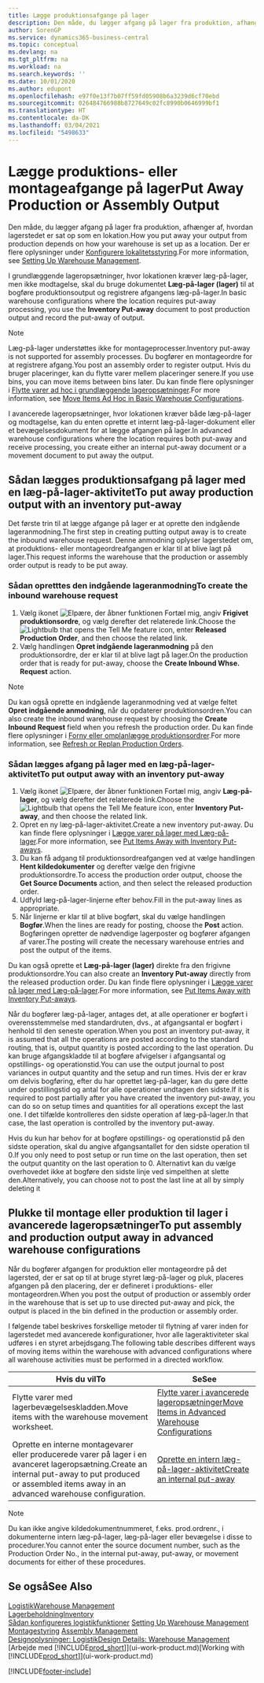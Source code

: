 ```yaml
---
title: Lægge produktionsafgange på lager
description: Den måde, du lægger afgang på lager fra produktion, afhænger af, hvordan lagerstedet er sat op som en lokation.
author: SorenGP
ms.service: dynamics365-business-central
ms.topic: conceptual
ms.devlang: na
ms.tgt_pltfrm: na
ms.workload: na
ms.search.keywords: ''
ms.date: 10/01/2020
ms.author: edupont
ms.openlocfilehash: e97f0e13f7b07ff59fd05908b6a3239d6cf70ebd
ms.sourcegitcommit: 026484766988b8727649c02fc8990b0646999bf1
ms.translationtype: HT
ms.contentlocale: da-DK
ms.lasthandoff: 03/04/2021
ms.locfileid: "5498633"
---
```

# <a name="put-away-production-or-assembly-output"></a><span data-ttu-id="69d8c-103">Lægge produktions- eller montageafgange på lager</span><span class="sxs-lookup"><span data-stu-id="69d8c-103">Put Away Production or Assembly Output</span></span>

<span data-ttu-id="69d8c-104">Den måde, du lægger afgang på lager fra produktion, afhænger af, hvordan lagerstedet er sat op som en lokation.</span><span class="sxs-lookup"><span data-stu-id="69d8c-104">How you put away your output from production depends on how your warehouse is set up as a location.</span></span> <span data-ttu-id="69d8c-105">Der er flere oplysninger under [Konfigurere lokalitetsstyring](warehouse-setup-warehouse.md).</span><span class="sxs-lookup"><span data-stu-id="69d8c-105">For more information, see [Setting Up Warehouse Management](warehouse-setup-warehouse.md).</span></span>  

<span data-ttu-id="69d8c-106">I grundlæggende lageropsætninger, hvor lokationen kræver læg-på-lager, men ikke modtagelse, skal du bruge dokumentet **Læg-på-lager (lager)** til at bogføre produktionsoutput og registrere afgangens læg-på-lager.</span><span class="sxs-lookup"><span data-stu-id="69d8c-106">In basic warehouse configurations where the location requires put-away processing, you use the **Inventory Put-away** document to post production output and record the put-away of output.</span></span>  

> [!NOTE]  
> <span data-ttu-id="69d8c-107">Læg-på-lager understøttes ikke for montageprocesser.</span><span class="sxs-lookup"><span data-stu-id="69d8c-107">Inventory put-away is not supported for assembly processes.</span></span> <span data-ttu-id="69d8c-108">Du bogfører en montageordre for at registrere afgang.</span><span class="sxs-lookup"><span data-stu-id="69d8c-108">You post an assembly order to register output.</span></span> <span data-ttu-id="69d8c-109">Hvis du bruger placeringer, kan du flytte varer mellem placeringer senere.</span><span class="sxs-lookup"><span data-stu-id="69d8c-109">If you use bins, you can move items between bins later.</span></span> <span data-ttu-id="69d8c-110">Du kan finde flere oplysninger i [Flytte varer ad hoc i grundlæggende lageropsætninger](warehouse-how-to-move-items-ad-hoc-in-basic-warehousing.md).</span><span class="sxs-lookup"><span data-stu-id="69d8c-110">For more information, see [Move Items Ad Hoc in Basic Warehouse Configurations](warehouse-how-to-move-items-ad-hoc-in-basic-warehousing.md).</span></span>  

<span data-ttu-id="69d8c-111">I avancerede lageropsætninger, hvor lokationen kræver både læg-på-lager og modtagelse, kan du enten oprette et internt læg-på-lager-dokument eller et bevægelsesdokument for at lægge afgangen på lager.</span><span class="sxs-lookup"><span data-stu-id="69d8c-111">In advanced warehouse configurations where the location requires both put-away and receive processing, you create either an internal put-away document or a movement document to put away the output.</span></span>  

## <a name="to-put-away-production-output-with-an-inventory-put-away"></a><span data-ttu-id="69d8c-112">Sådan lægges produktionsafgang på lager med en læg-på-lager-aktivitet</span><span class="sxs-lookup"><span data-stu-id="69d8c-112">To put away production output with an inventory put-away</span></span>

<span data-ttu-id="69d8c-113">Det første trin til at lægge afgange på lager er at oprette den indgående lageranmodning.</span><span class="sxs-lookup"><span data-stu-id="69d8c-113">The first step in creating putting output away is to create the inbound warehouse request.</span></span> <span data-ttu-id="69d8c-114">Denne anmodning oplyser lagerstedet om, at produktions- eller montageordreafgangen er klar til at blive lagt på lager.</span><span class="sxs-lookup"><span data-stu-id="69d8c-114">This request informs the warehouse that the production or assembly order output is ready to be put away.</span></span>

### <a name="to-create-the-inbound-warehouse-request"></a><span data-ttu-id="69d8c-115">Sådan opretttes den indgående lageranmodning</span><span class="sxs-lookup"><span data-stu-id="69d8c-115">To create the inbound warehouse request</span></span>  
1.  <span data-ttu-id="69d8c-116">Vælg ikonet ![Elpære, der åbner funktionen Fortæl mig](media/ui-search/search_small.png "Fortæl mig, hvad du vil foretage dig"), angiv **Frigivet produktionsordre**, og vælg derefter det relaterede link.</span><span class="sxs-lookup"><span data-stu-id="69d8c-116">Choose the ![Lightbulb that opens the Tell Me feature](media/ui-search/search_small.png "Tell me what you want to do") icon, enter **Released Production Order**, and then choose the related link.</span></span>  
2.  <span data-ttu-id="69d8c-117">Vælg handlingen **Opret indgående lageranmodning** på den produktionsordre, der er klar til at blive lagt på lager.</span><span class="sxs-lookup"><span data-stu-id="69d8c-117">On the production order that is ready for put-away, choose the **Create Inbound Whse. Request** action.</span></span>  

> [!NOTE]  
> <span data-ttu-id="69d8c-118">Du kan også oprette en indgående lageranmodning ved at vælge feltet **Opret indgående anmodning**, når du opdaterer produktionsordren.</span><span class="sxs-lookup"><span data-stu-id="69d8c-118">You can also create the inbound warehouse request by choosing the **Create Inbound Request** field when you refresh the production order.</span></span> <span data-ttu-id="69d8c-119">Du kan finde flere oplysninger i [Forny eller omplanlægge produktionsordrer](production-how-to-replan-refresh-production-orders.md).</span><span class="sxs-lookup"><span data-stu-id="69d8c-119">For more information, see [Refresh or Replan Production Orders](production-how-to-replan-refresh-production-orders.md).</span></span>  

### <a name="to-put-output-away-with-an-inventory-put-away"></a><span data-ttu-id="69d8c-120">Sådan lægges afgang på lager med en læg-på-lager-aktivitet</span><span class="sxs-lookup"><span data-stu-id="69d8c-120">To put output away with an inventory put-away</span></span>  
1.  <span data-ttu-id="69d8c-121">Vælg ikonet ![Elpære, der åbner funktionen Fortæl mig](media/ui-search/search_small.png "Fortæl mig, hvad du vil foretage dig"), angiv **Læg-på-lager**, og vælg derefter det relaterede link.</span><span class="sxs-lookup"><span data-stu-id="69d8c-121">Choose the ![Lightbulb that opens the Tell Me feature](media/ui-search/search_small.png "Tell me what you want to do") icon, enter **Inventory Put-away**, and then choose the related link.</span></span>  
2.  <span data-ttu-id="69d8c-122">Opret en ny læg-på-lager-aktivitet.</span><span class="sxs-lookup"><span data-stu-id="69d8c-122">Create a new inventory put-away.</span></span> <span data-ttu-id="69d8c-123">Du kan finde flere oplysninger i [Lægge varer på lager med Læg-på-lager](warehouse-how-to-put-items-away-with-inventory-put-aways.md).</span><span class="sxs-lookup"><span data-stu-id="69d8c-123">For more information, see [Put Items Away with Inventory Put-aways](warehouse-how-to-put-items-away-with-inventory-put-aways.md).</span></span>
3.  <span data-ttu-id="69d8c-124">Du kan få adgang til produktionsordreafgangen ved at vælge handlingen **Hent kildedokumenter** og derefter vælge den frigivne produktionsordre.</span><span class="sxs-lookup"><span data-stu-id="69d8c-124">To access the production order output, choose the **Get Source Documents** action, and then select the released production order.</span></span>  
4.  <span data-ttu-id="69d8c-125">Udfyld læg-på-lager-linjerne efter behov.</span><span class="sxs-lookup"><span data-stu-id="69d8c-125">Fill in the put-away lines as appropriate.</span></span>
5.  <span data-ttu-id="69d8c-126">Når linjerne er klar til at blive bogført, skal du vælge handlingen **Bogfør**.</span><span class="sxs-lookup"><span data-stu-id="69d8c-126">When the lines are ready for posting, choose the **Post** action.</span></span> <span data-ttu-id="69d8c-127">Bogføringen opretter de nødvendige lagerposter og bogfører afgangen af varer.</span><span class="sxs-lookup"><span data-stu-id="69d8c-127">The posting will create the necessary warehouse entries and post the output of the items.</span></span>  

<span data-ttu-id="69d8c-128">Du kan også oprette et **Læg-på-lager (lager)** direkte fra den frigivne produktionsordre.</span><span class="sxs-lookup"><span data-stu-id="69d8c-128">You can also create an **Inventory Put-away** directly from the released production order.</span></span> <span data-ttu-id="69d8c-129">Du kan finde flere oplysninger i [Lægge varer på lager med Læg-på-lager](warehouse-how-to-put-items-away-with-inventory-put-aways.md).</span><span class="sxs-lookup"><span data-stu-id="69d8c-129">For more information, see [Put Items Away with Inventory Put-aways](warehouse-how-to-put-items-away-with-inventory-put-aways.md).</span></span>  

<span data-ttu-id="69d8c-130">Når du bogfører læg-på-lager, antages det, at alle operationer er bogført i overensstemmelse med standardruten, dvs., at afgangsantal er bogført i henhold til den seneste operation.</span><span class="sxs-lookup"><span data-stu-id="69d8c-130">When you post an inventory put-away, it is assumed that all the operations are posted according to the standard routing, that is, output quantity is posted according to the last operation.</span></span> <span data-ttu-id="69d8c-131">Du kan bruge afgangskladde til at bogføre afvigelser i afgangsantal og opstillings- og operationstid.</span><span class="sxs-lookup"><span data-stu-id="69d8c-131">You can use the output journal to post variances in output quantity and the setup and run times.</span></span> <span data-ttu-id="69d8c-132">Hvis der er krav om delvis bogføring, efter du har oprettet læg-på-lager, kan du gøre dette under opstillingstid og antal for alle operationer undtagen den sidste.</span><span class="sxs-lookup"><span data-stu-id="69d8c-132">If it is required to post partially after you have created the inventory put-away, you can do so on setup times and quantities for all operations except the last one.</span></span> <span data-ttu-id="69d8c-133">I det tilfælde kontrolleres den sidste operation af læg-på-lager.</span><span class="sxs-lookup"><span data-stu-id="69d8c-133">In that case, the last operation is controlled by the inventory put-away.</span></span>  

<span data-ttu-id="69d8c-134">Hvis du kun har behov for at bogføre opstillings- og operationstid på den sidste operation, skal du angive afgangsantallet for den sidste operation til 0.</span><span class="sxs-lookup"><span data-stu-id="69d8c-134">If you only need to post setup or run time on the last operation, then set the output quantity on the last operation to 0.</span></span> <span data-ttu-id="69d8c-135">Alternativt kan du vælge overhovedet ikke at bogføre den sidste linje ved simpelthen at slette den.</span><span class="sxs-lookup"><span data-stu-id="69d8c-135">Alternatively, you can choose not to post the last line at all by simply deleting it</span></span>  

## <a name="to-put-assembly-and-production-output-away-in-advanced-warehouse-configurations"></a><span data-ttu-id="69d8c-136">Plukke til montage eller produktion til lager i avancerede lageropsætninger</span><span class="sxs-lookup"><span data-stu-id="69d8c-136">To put assembly and production output away in advanced warehouse configurations</span></span>
<span data-ttu-id="69d8c-137">Når du bogfører afgangen for produktion eller montageordre på det lagersted, der er sat op til at bruge styret læg-på-lager og pluk, placeres afgangen på den placering, der er defineret i produktions- eller montageordren.</span><span class="sxs-lookup"><span data-stu-id="69d8c-137">When you post the output of production or assembly order in the  warehouse that is set up to use directed put-away and pick, the output is placed in the bin defined in the production or assembly order.</span></span> 

<span data-ttu-id="69d8c-138">I følgende tabel beskrives forskellige metoder til flytning af varer inden for lagerstedet med avancerede konfigurationer, hvor alle lageraktiviteter skal udføres i en styret arbejdsgang.</span><span class="sxs-lookup"><span data-stu-id="69d8c-138">The following table describes different ways of moving items within the warehouse with advanced configurations where all warehouse activities must be performed in a directed workflow.</span></span> 

|<span data-ttu-id="69d8c-139">**Hvis du vil**</span><span class="sxs-lookup"><span data-stu-id="69d8c-139">**To**</span></span>|<span data-ttu-id="69d8c-140">**Se**</span><span class="sxs-lookup"><span data-stu-id="69d8c-140">**See**</span></span>|  
|------------|-------------|  
|<span data-ttu-id="69d8c-141">Flytte varer med lagerbevægelseskladden.</span><span class="sxs-lookup"><span data-stu-id="69d8c-141">Move items with the warehouse movement worksheet.</span></span>|[<span data-ttu-id="69d8c-142">Flytte varer i avancerede lageropsætninger</span><span class="sxs-lookup"><span data-stu-id="69d8c-142">Move Items in Advanced Warehouse Configurations</span></span>](warehouse-how-to-move-items-in-advanced-warehousing.md#to-move-items-with-the-warehouse-movement-worksheet)|  
|<span data-ttu-id="69d8c-143">Oprette en interne montagevarer eller producerede varer på lager i en avanceret lageropsætning.</span><span class="sxs-lookup"><span data-stu-id="69d8c-143">Create an internal put-away to put produced or assembled items away in an advanced warehouse configuration.</span></span>|[<span data-ttu-id="69d8c-144">Oprette en intern læg-på-lager-aktivitet</span><span class="sxs-lookup"><span data-stu-id="69d8c-144">Create an internal put-away</span></span>](warehouse-how-to-create-put-aways-from-internal-put-aways.md#to-create-an-internal-put-away)|

> [!NOTE]  
> <span data-ttu-id="69d8c-145">Du kan ikke angive kildedokumentnummeret, f.eks. prod.ordrenr., i dokumenterne intern læg-på-lager, læg-på-lager eller bevægelse i disse to procedurer.</span><span class="sxs-lookup"><span data-stu-id="69d8c-145">You cannot enter the source document number, such as the Production Order No., in the internal put-away, put-away, or movement documents for either of these procedures.</span></span>  

## <a name="see-also"></a><span data-ttu-id="69d8c-146">Se også</span><span class="sxs-lookup"><span data-stu-id="69d8c-146">See Also</span></span>  
[<span data-ttu-id="69d8c-147">Logistik</span><span class="sxs-lookup"><span data-stu-id="69d8c-147">Warehouse Management</span></span>](warehouse-manage-warehouse.md)  
[<span data-ttu-id="69d8c-148">Lagerbeholdning</span><span class="sxs-lookup"><span data-stu-id="69d8c-148">Inventory</span></span>](inventory-manage-inventory.md)  
<span data-ttu-id="69d8c-149">[Sådan konfigureres logistikfunktioner](warehouse-setup-warehouse.md)   </span><span class="sxs-lookup"><span data-stu-id="69d8c-149">[Setting Up Warehouse Management](warehouse-setup-warehouse.md)   </span></span>  
<span data-ttu-id="69d8c-150">[Montagestyring](assembly-assemble-items.md)  </span><span class="sxs-lookup"><span data-stu-id="69d8c-150">[Assembly Management](assembly-assemble-items.md)  </span></span>  
[<span data-ttu-id="69d8c-151">Designoplysninger: Logistik</span><span class="sxs-lookup"><span data-stu-id="69d8c-151">Design Details: Warehouse Management</span></span>](design-details-warehouse-management.md)  
<span data-ttu-id="69d8c-152">[Arbejde med [!INCLUDE[prod_short](includes/prod_short.md)]](ui-work-product.md)</span><span class="sxs-lookup"><span data-stu-id="69d8c-152">[Working with [!INCLUDE[prod_short](includes/prod_short.md)]](ui-work-product.md)</span></span>


[!INCLUDE[footer-include](includes/footer-banner.md)]

